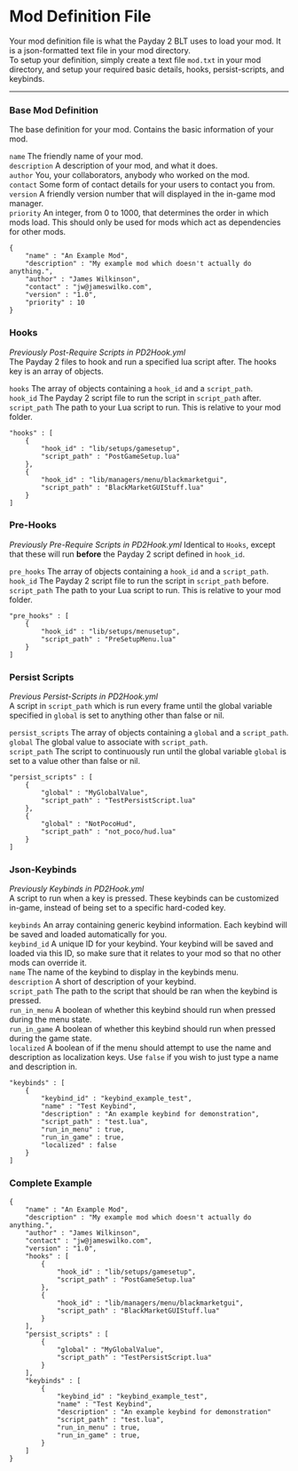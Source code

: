 
# Mod Definition File

Your mod definition file is what the Payday 2 BLT uses to load your mod. It is a json-formatted text file in your mod directory.  
To setup your definition, simply create a text file `mod.txt` in your mod directory, and setup your required basic details, hooks,
persist-scripts, and keybinds.  

---

### Base Mod Definition

The base definition for your mod. Contains the basic information of your mod.  

`name` The friendly name of your mod.  
`description` A description of your mod, and what it does.  
`author` You, your collaborators, anybody who worked on the mod.  
`contact` Some form of contact details for your users to contact you from.  
`version` A friendly version number that will displayed in the in-game mod manager.  
`priority` An integer, from 0 to 1000, that determines the order in which mods load. This should only be used for mods which act as dependencies for other mods.  

	{
		"name" : "An Example Mod",
		"description" : "My example mod which doesn't actually do anything.",
		"author" : "James Wilkinson",
		"contact" : "jw@jameswilko.com",
		"version" : "1.0",
		"priority" : 10
	}

### Hooks

_Previously Post-Require Scripts in PD2Hook.yml_  
The Payday 2 files to hook and run a specified lua script after. The hooks key is an array of objects.

`hooks` The array of objects containing a `hook_id` and a `script_path`.  
`hook_id` The Payday 2 script file to run the script in `script_path` after.  
`script_path` The path to your Lua script to run. This is relative to your mod folder.  

	"hooks" : [
		{ 	
			"hook_id" : "lib/setups/gamesetup",
			"script_path" : "PostGameSetup.lua"
		},
		{ 	
			"hook_id" : "lib/managers/menu/blackmarketgui",
			"script_path" : "BlackMarketGUIStuff.lua"
		}
	]

### Pre-Hooks

_Previously Pre-Require Scripts in PD2Hook.yml_
Identical to `Hooks`, except that these will run **before** the Payday 2 script defined in `hook_id`.

`pre_hooks` The array of objects containing a `hook_id` and a `script_path`.  
`hook_id` The Payday 2 script file to run the script in `script_path` before.  
`script_path` The path to your Lua script to run. This is relative to your mod folder.  

	"pre_hooks" : [
		{ 	
			"hook_id" : "lib/setups/menusetup",
			"script_path" : "PreSetupMenu.lua"
		}
	]

### Persist Scripts

_Previous Persist-Scripts in PD2Hook.yml_  
A script in `script_path` which is run every frame until the global variable specified in `global` is set to anything other than false or nil.  

`persist_scripts` The array of objects containing a `global` and a `script_path`.  
`global`  The global value to associate with `script_path`.  
`script_path` The script to continuously run until the global variable `global` is set to a value other than false or nil.  

	"persist_scripts" : [
		{
			"global" : "MyGlobalValue",
			"script_path" : "TestPersistScript.lua"
		},
		{
			"global" : "NotPocoHud",
			"script_path" : "not_poco/hud.lua"
		}
	]

### Json-Keybinds

_Previously Keybinds in PD2Hook.yml_  
A script to run when a key is pressed. These keybinds can be customized in-game, instead of being set to a specific hard-coded key.  

`keybinds` An array containing generic keybind information. Each keybind will be saved and loaded automatically for you.   
`keybind_id` A unique ID for your keybind. Your keybind will be saved and loaded via this ID, so make sure that it relates to your mod so that no other mods can override it.  
`name` The name of the keybind to display in the keybinds menu.  
`description` A short of description of your keybind.  
`script_path` The path to the script that should be ran when the keybind is pressed.  
`run_in_menu` A boolean of whether this keybind should run when pressed during the menu state.  
`run_in_game` A boolean of whether this keybind should run when pressed during the game state.  
`localized` A boolean of if the menu should attempt to use the name and description as localization keys.
Use `false` if you wish to just type a name and description in.

	"keybinds" : [
		{
			"keybind_id" : "keybind_example_test",
			"name" : "Test Keybind",
			"description" : "An example keybind for demonstration",
			"script_path" : "test.lua",
			"run_in_menu" : true,
			"run_in_game" : true,
			"localized" : false
		}
	]

### Complete Example

	{
		"name" : "An Example Mod",
		"description" : "My example mod which doesn't actually do anything.",
		"author" : "James Wilkinson",
		"contact" : "jw@jameswilko.com",
		"version" : "1.0",
		"hooks" : [
			{ 	
				"hook_id" : "lib/setups/gamesetup",
				"script_path" : "PostGameSetup.lua"
			},
			{ 	
				"hook_id" : "lib/managers/menu/blackmarketgui",
				"script_path" : "BlackMarketGUIStuff.lua"
			}
		],
		"persist_scripts" : [
			{
				"global" : "MyGlobalValue",
				"script_path" : "TestPersistScript.lua"
			}
		],
		"keybinds" : [
			{
				"keybind_id" : "keybind_example_test",
				"name" : "Test Keybind",
				"description" : "An example keybind for demonstration"
				"script_path" : "test.lua",
				"run_in_menu" : true,
				"run_in_game" : true,
			}
		]
	}
